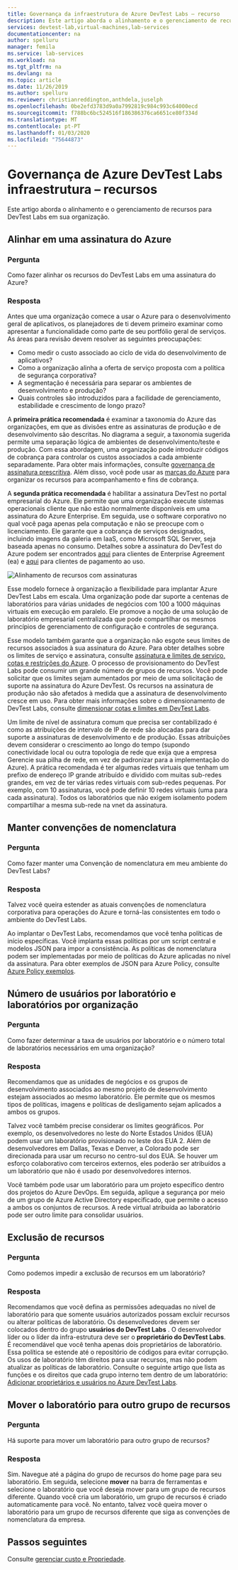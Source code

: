 ```yaml
---
title: Governança da infraestrutura de Azure DevTest Labs – recurso
description: Este artigo aborda o alinhamento e o gerenciamento de recursos para Azure DevTest Labs em sua organização.
services: devtest-lab,virtual-machines,lab-services
documentationcenter: na
author: spelluru
manager: femila
ms.service: lab-services
ms.workload: na
ms.tgt_pltfrm: na
ms.devlang: na
ms.topic: article
ms.date: 11/26/2019
ms.author: spelluru
ms.reviewer: christianreddington,anthdela,juselph
ms.openlocfilehash: 0be2efd3783d9a0a7992819c984c993c64000ecd
ms.sourcegitcommit: f788bc6bc524516f186386376ca6651ce80f334d
ms.translationtype: MT
ms.contentlocale: pt-PT
ms.lasthandoff: 01/03/2020
ms.locfileid: "75644873"
---
```

# <a name="governance-of-azure-devtest-labs-infrastructure---resources"></a>Governança de Azure DevTest Labs infraestrutura – recursos
Este artigo aborda o alinhamento e o gerenciamento de recursos para DevTest Labs em sua organização. 

## <a name="align-within-an-azure-subscription"></a>Alinhar em uma assinatura do Azure 

### <a name="question"></a>Pergunta
Como fazer alinhar os recursos do DevTest Labs em uma assinatura do Azure?

### <a name="answer"></a>Resposta
Antes que uma organização comece a usar o Azure para o desenvolvimento geral de aplicativos, os planejadores de ti devem primeiro examinar como apresentar a funcionalidade como parte de seu portfólio geral de serviços. As áreas para revisão devem resolver as seguintes preocupações:

- Como medir o custo associado ao ciclo de vida do desenvolvimento de aplicativos?
- Como a organização alinha a oferta de serviço proposta com a política de segurança corporativa? 
- A segmentação é necessária para separar os ambientes de desenvolvimento e produção? 
- Quais controles são introduzidos para a facilidade de gerenciamento, estabilidade e crescimento de longo prazo?

A **primeira prática recomendada** é examinar a taxonomia do Azure das organizações, em que as divisões entre as assinaturas de produção e de desenvolvimento são descritas. No diagrama a seguir, a taxonomia sugerida permite uma separação lógica de ambientes de desenvolvimento/teste e produção. Com essa abordagem, uma organização pode introduzir códigos de cobrança para controlar os custos associados a cada ambiente separadamente. Para obter mais informações, consulte [governança de assinatura prescritiva](/azure/architecture/cloud-adoption/appendix/azure-scaffold). Além disso, você pode usar as [marcas do Azure](../azure-resource-manager/resource-group-using-tags.md) para organizar os recursos para acompanhamento e fins de cobrança.

A **segunda prática recomendada** é habilitar a assinatura DevTest no portal empresarial do Azure. Ele permite que uma organização execute sistemas operacionais cliente que não estão normalmente disponíveis em uma assinatura do Azure Enterprise. Em seguida, use o software corporativo no qual você paga apenas pela computação e não se preocupe com o licenciamento. Ele garante que a cobrança de serviços designados, incluindo imagens da galeria em IaaS, como Microsoft SQL Server, seja baseada apenas no consumo. Detalhes sobre a assinatura do DevTest do Azure podem ser encontrados [aqui](https://azure.microsoft.com/offers/ms-azr-0148p/) para clientes de Enterprise Agreement (ea) e [aqui](https://azure.microsoft.com/offers/ms-azr-0023p/) para clientes de pagamento ao uso.

![Alinhamento de recursos com assinaturas](./media/devtest-lab-guidance-governance/resource-alignment-with-subscriptions.png)

Esse modelo fornece à organização a flexibilidade para implantar Azure DevTest Labs em escala. Uma organização pode dar suporte a centenas de laboratórios para várias unidades de negócios com 100 a 1000 máquinas virtuais em execução em paralelo. Ele promove a noção de uma solução de laboratório empresarial centralizada que pode compartilhar os mesmos princípios de gerenciamento de configuração e controles de segurança.

Esse modelo também garante que a organização não esgote seus limites de recursos associados à sua assinatura do Azure. Para obter detalhes sobre os limites de serviço e assinatura, consulte [assinatura e limites de serviço, cotas e restrições do Azure](../azure-resource-manager/management/azure-subscription-service-limits.md). O processo de provisionamento do DevTest Labs pode consumir um grande número de grupos de recursos. Você pode solicitar que os limites sejam aumentados por meio de uma solicitação de suporte na assinatura do Azure DevTest. Os recursos na assinatura de produção não são afetados à medida que a assinatura de desenvolvimento cresce em uso. Para obter mais informações sobre o dimensionamento de DevTest Labs, consulte [dimensionar cotas e limites em DevTest Labs](devtest-lab-scale-lab.md).

Um limite de nível de assinatura comum que precisa ser contabilizado é como as atribuições de intervalo de IP de rede são alocadas para dar suporte a assinaturas de desenvolvimento e de produção. Essas atribuições devem considerar o crescimento ao longo do tempo (supondo conectividade local ou outra topologia de rede que exija que a empresa Gerencie sua pilha de rede, em vez de padronizar para a implementação do Azure). A prática recomendada é ter algumas redes virtuais que tenham um prefixo de endereço IP grande atribuído e dividido com muitas sub-redes grandes, em vez de ter várias redes virtuais com sub-redes pequenas. Por exemplo, com 10 assinaturas, você pode definir 10 redes virtuais (uma para cada assinatura). Todos os laboratórios que não exigem isolamento podem compartilhar a mesma sub-rede na vnet da assinatura.

## <a name="maintain-naming-conventions"></a>Manter convenções de nomenclatura

### <a name="question"></a>Pergunta
Como fazer manter uma Convenção de nomenclatura em meu ambiente do DevTest Labs?

### <a name="answer"></a>Resposta
Talvez você queira estender as atuais convenções de nomenclatura corporativa para operações do Azure e torná-las consistentes em todo o ambiente do DevTest Labs.

Ao implantar o DevTest Labs, recomendamos que você tenha políticas de início específicas. Você implanta essas políticas por um script central e modelos JSON para impor a consistência. As políticas de nomenclatura podem ser implementadas por meio de políticas do Azure aplicadas no nível da assinatura. Para obter exemplos de JSON para Azure Policy, consulte [Azure Policy exemplos](../governance/policy/samples/index.md).

## <a name="number-of-users-per-lab-and-labs-per-organization"></a>Número de usuários por laboratório e laboratórios por organização

### <a name="question"></a>Pergunta 
Como fazer determinar a taxa de usuários por laboratório e o número total de laboratórios necessários em uma organização?

### <a name="answer"></a>Resposta
Recomendamos que as unidades de negócios e os grupos de desenvolvimento associados ao mesmo projeto de desenvolvimento estejam associados ao mesmo laboratório. Ele permite que os mesmos tipos de políticas, imagens e políticas de desligamento sejam aplicados a ambos os grupos. 

Talvez você também precise considerar os limites geográficos. Por exemplo, os desenvolvedores no leste do Norte Estados Unidos (EUA) podem usar um laboratório provisionado no leste dos EUA 2. Além de desenvolvedores em Dallas, Texas e Denver, a Colorado pode ser direcionada para usar um recurso no centro-sul dos EUA. Se houver um esforço colaborativo com terceiros externos, eles poderão ser atribuídos a um laboratório que não é usado por desenvolvedores internos. 

Você também pode usar um laboratório para um projeto específico dentro dos projetos do Azure DevOps. Em seguida, aplique a segurança por meio de um grupo de Azure Active Directory especificado, que permite o acesso a ambos os conjuntos de recursos. A rede virtual atribuída ao laboratório pode ser outro limite para consolidar usuários.

## <a name="deletion-of-resources"></a>Exclusão de recursos

### <a name="question"></a>Pergunta
Como podemos impedir a exclusão de recursos em um laboratório?

### <a name="answer"></a>Resposta
Recomendamos que você defina as permissões adequadas no nível de laboratório para que somente usuários autorizados possam excluir recursos ou alterar políticas de laboratório. Os desenvolvedores devem ser colocados dentro do grupo **usuários do DevTest Labs** . O desenvolvedor líder ou o líder da infra-estrutura deve ser o **proprietário do DevTest Labs**. É recomendável que você tenha apenas dois proprietários de laboratório. Essa política se estende até o repositório de códigos para evitar corrupção. Os usos de laboratório têm direitos para usar recursos, mas não podem atualizar as políticas de laboratório. Consulte o seguinte artigo que lista as funções e os direitos que cada grupo interno tem dentro de um laboratório: [Adicionar proprietários e usuários no Azure DevTest Labs](devtest-lab-add-devtest-user.md).

## <a name="move-lab-to-another-resource-group"></a>Mover o laboratório para outro grupo de recursos 

### <a name="question"></a>Pergunta
Há suporte para mover um laboratório para outro grupo de recursos?

### <a name="answer"></a>Resposta
Sim. Navegue até a página do grupo de recursos do home page para seu laboratório. Em seguida, selecione **mover** na barra de ferramentas e selecione o laboratório que você deseja mover para um grupo de recursos diferente. Quando você cria um laboratório, um grupo de recursos é criado automaticamente para você. No entanto, talvez você queira mover o laboratório para um grupo de recursos diferente que siga as convenções de nomenclatura da empresa. 

## <a name="next-steps"></a>Passos seguintes
Consulte [gerenciar custo e Propriedade](devtest-lab-guidance-governance-cost-ownership.md).
